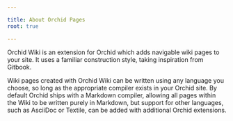 ```yaml
---

title: About Orchid Pages
root: true

---
```


Orchid Wiki is an extension for Orchid which adds navigable wiki pages to your site. It uses a familiar construction
style, taking inspiration from Gitbook. 

Wiki pages created with Orchid Wiki can be written using any language you choose, so long as the appropriate compiler 
exists in your Orchid site. By default Orchid ships with a Markdown compiler, allowing all pages within the Wiki to be
written purely in Markdown, but support for other languages, such as AsciiDoc or Textile, can be added with additional
Orchid extensions.
